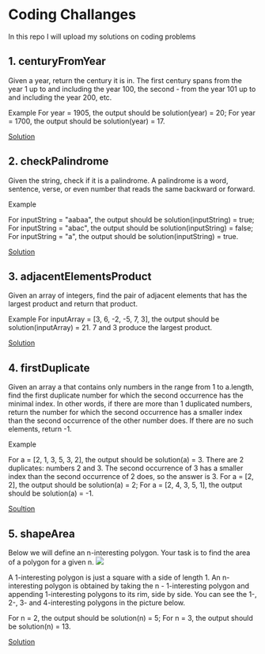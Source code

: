 # Coding Challanges

In this repo I will upload my solutions on coding problems

<h2>1. centuryFromYear </h2>
Given a year, return the century it is in. The first century spans from the year 1 up to and including the year 100, the second - from the year 101 up to and including the year 200, etc.

Example
For year = 1905, the output should be
solution(year) = 20;
For year = 1700, the output should be
solution(year) = 17.

[Solution](https://github.com/vstchv/Coding-Challenges/blob/master/1.%20centuryFromYear.js)

<h2>2. checkPalindrome</h2>
Given the string, check if it is a palindrome. A palindrome is a word, sentence, verse, or even number that reads the same backward or forward.

Example

For inputString = "aabaa", the output should be
solution(inputString) = true;
For inputString = "abac", the output should be
solution(inputString) = false;
For inputString = "a", the output should be
solution(inputString) = true.

[Solution](https://github.com/vstchv/Coding-Challenges/blob/master/2.%20checkPalindrome.js)

<h2>3. adjacentElementsProduct</h2>
Given an array of integers, find the pair of adjacent elements that has the largest product and return that product.

Example
For inputArray = [3, 6, -2, -5, 7, 3], the output should be
solution(inputArray) = 21.
7 and 3 produce the largest product.

[Solution](https://github.com/vstchv/Coding-Challenges/blob/master/3.%20adjacentElementsProduct.js)

<h2>4. firstDuplicate</h2>
Given an array a that contains only numbers in the range from 1 to a.length, find the first duplicate number for which the second occurrence has the minimal index. In other words, if there are more than 1 duplicated numbers, return the number for which the second occurrence has a smaller index than the second occurrence of the other number does. If there are no such elements, return -1.

Example

For a = [2, 1, 3, 5, 3, 2], the output should be solution(a) = 3.
There are 2 duplicates: numbers 2 and 3. The second occurrence of 3 has a smaller index than the second occurrence of 2 does, so the answer is 3.
For a = [2, 2], the output should be solution(a) = 2;
For a = [2, 4, 3, 5, 1], the output should be solution(a) = -1.

[Soultion](https://github.com/vstchv/Coding-Challenges/blob/master/4.%20firstDuplicate.js)

<h2>5. shapeArea</h2>
Below we will define an n-interesting polygon. Your task is to find the area of a polygon for a given n.

<img src='https://github.com/vstchv/Coding-Challenges/blob/master/5.%20shapeArea.png'/>

A 1-interesting polygon is just a square with a side of length 1. An n-interesting polygon is obtained by taking the n - 1-interesting polygon and appending 1-interesting polygons to its rim, side by side. You can see the 1-, 2-, 3- and 4-interesting polygons in the picture below.

For n = 2, the output should be
solution(n) = 5;
For n = 3, the output should be
solution(n) = 13.

[Solution](https://github.com/vstchv/Coding-Challenges/blob/master/5.%20shapeArea.js)
